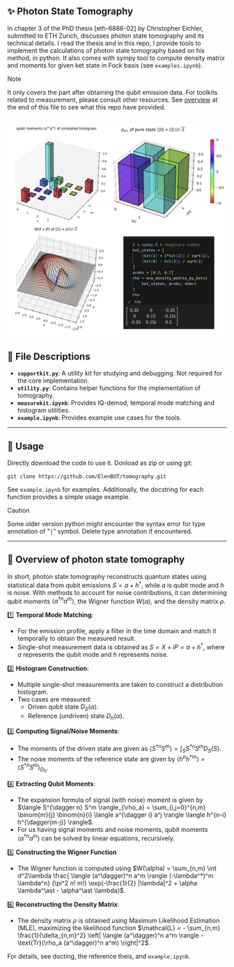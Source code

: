 ## ✨ Photon State Tomography
In chapter 3 of the PhD thesis [eth-6886-02] by Christopher Eichler, submitted to ETH Zurich, discusses photon state tomography and its technical details.
I read the thesis and in this repo, I provide tools to implement the calculations of photon state tomography based on his method, in python. It also comes with sympy tool to compute density matrix and moments for given ket state in Fock basis (see `examples.ipynb`).
> [!NOTE]  
> It only covers the part after obtaining the qubit emission data.
> For toolkits related to measurement, please consult other resources.
> See [overview](##-📝-overview-of-photon-state-tomography) at the end of this file to see what this repo have provided.

![alt text](image.jpg)
---

## 📂 File Descriptions
- **`supportkit.py`**: A utility kit for studying and debugging. Not required for the core implementation.
- **`utility.py`**: Contains helper functions for the implementation of tomography.
- **`measurekit.ipynb`**: Provides IQ-demod, temporal mode matching and histogram utilities.
- **`example.ipynb`**: Provides example use cases for the tools.

---

## 📜 Usage
Directly download the code to use it. Donload as zip or using git:
```
git clone https://github.com/ElenBOT/tomography.git
```

See `example.ipynb` for examples. Additionally, the docstring for each function provides a simple usage example.
> [!CAUTION] 
> Some older version python might encounter the syntax error for type annotation of "`|`" symbol.
> Delete type annotation if encountered.
---

## 📝 Overview of photon state tomography

In short, photon state tomography reconstructs quantum states using statistical data from qubit emissions $S = a + h^\dagger$, while $a$ is qubit mode and $h$ is noise. 
With methods to account for noise contributions, it can determining qubit moments $\langle a^{\dagger n} a^m \rangle$, the Wigner function $W(\alpha)$, and the density matrix $\rho$.

1️⃣ **Temporal Mode Matching**:
   - For the emission profile, apply a filter in the time domain and match it temporally to obtain the measured result.
   - Single-shot measurement data is obtained as $S = X + iP = a + h^\dagger$, where $a$ represents the qubit mode and $h$ represents noise.

 2️⃣ **Histogram Construction**: 
   - Multiple single-shot measurements are taken to construct a distribution histogram.
   - Two cases are measured:
     - Driven qubit state $D_S(\alpha)$.
     - Reference (undriven) state $D_h(\alpha)$.

 3️⃣ **Computing Signal/Noise Moments**: 
   - The moments of the driven state are given as
     $\langle S^{\dagger n} S^m \rangle = \int_S S^{*n} S^m D_S(S)$.
   - The noise moments of the reference state are given by
     $\langle h^n h^{\dagger m} \rangle = \langle S^{\dagger n} S^m \rangle_{D_h}$.

 4️⃣ **Extracting Qubit Moments**: 
   - The expansion formula of signal (with noise) moment is given by
     $\langle S^{\dagger n} S^m \rangle_{\rho_a} =
     \sum_{i,j=0}^{n,m} \binom{m}{j} \binom{n}{i} 
     \langle a^{\dagger i} a^j \rangle
     \langle h^{n-i} h^{\dagger(m-j)} \rangle$.
   - For us having signal moments and noise moments, qubit moments $\langle a^{\dagger n} a^m \rangle$ can be solved by linear equations, recursively.

 5️⃣ **Constructing the Wigner Function**
   - The Wigner function is computed using
     $W(\alpha) = \sum_{n,m} \int d^2\lambda \frac{ \langle (a^\dagger)^n a^m \rangle (-\lambda^*)^m \lambda^n} {\pi^2 n! m!} \exp(-\frac{1}{2} |\lambda|^2 + \alpha \lambda^\ast - \alpha^\ast \lambda)$.

 6️⃣ **Reconstructing the Density Matrix**:
   - The density matrix $\rho$ is obtained using Maximum Likelihood Estimation (MLE), maximizing the likelihood function
     $\mathcal{L} = - \sum_{n,m} \frac{1}{\delta_{n,m}^2} \left| \langle (a^\dagger)^n a^m \rangle - \text{Tr}(\rho_a (a^\dagger)^n a^m) \right|^2$.
     
For details, see docting, the reference theis, and `example.ipynb`.
